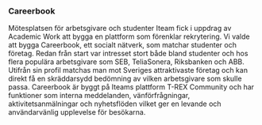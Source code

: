 ### Careerbook

Mötesplatsen för arbetsgivare och studenter Iteam fick i uppdrag av Academic Work att bygga en plattform som förenklar rekrytering. Vi valde att bygga Careerbook, ett socialt nätverk, som matchar studenter och företag. Redan från start var intresset stort både bland studenter och hos flera populära arbetsgivare som SEB, TeliaSonera, Riksbanken och ABB. Utifrån sin profil matchas man mot Sveriges attraktivaste företag och kan direkt få en skräddarsydd bedömning av vilken arbetsgivare som skulle passa. Careerbook är byggt på Iteams plattform T-REX Community och har funktioner som interna meddelanden, vänförfrågningar, aktivitetsanmälningar och nyhetsflöden vilket ger en levande och användarvänlig upplevelse för besökarna.